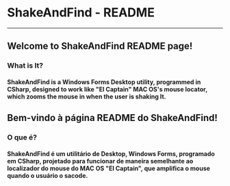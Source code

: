 # ShakeAndFind - README
_____

## Welcome to ShakeAndFind README page!

### What is It?
#### **ShakeAndFind** is a Windows Forms Desktop utility, programmed in CSharp, designed to work like "El Captain" MAC OS's mouse locator, which zooms the mouse in when the user is shaking It.

## Bem-vindo à página README do ShakeAndFind!

### O que é?
#### **ShakeAndFind** é um utilitário de Desktop, Windows Forms, programado em CSharp, projetado para funcionar de maneira semelhante ao localizador do mouse do MAC OS "El Captain", que amplifica o mouse quando o usuário o sacode.
